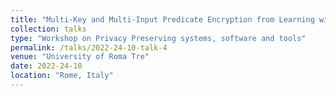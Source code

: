 ```yaml
---
title: "Multi-Key and Multi-Input Predicate Encryption from Learning with Errors"
collection: talks
type: "Workshop on Privacy Preserving systems, software and tools"
permalink: /talks/2022-24-10-talk-4
venue: "University of Roma Tre"
date: 2022-24-10
location: "Rome, Italy"
---
```

